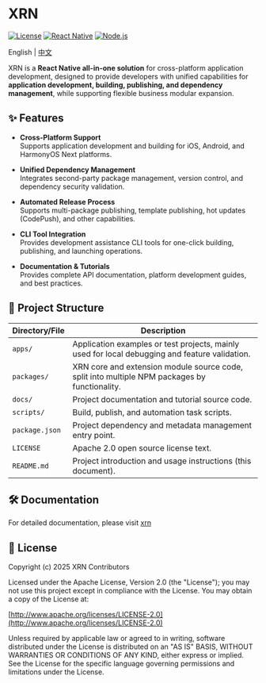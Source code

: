 # XRN

[![License](https://img.shields.io/badge/license-Apache%202.0-blue.svg)](./LICENSE)
[![React Native](https://img.shields.io/badge/React%20Native-Compatible-brightgreen)](https://reactnative.dev/)
[![Node.js](https://img.shields.io/badge/Node.js-%3E=18-brightgreen)](https://nodejs.org/)

English | [中文](./README.md)

XRN is a **React Native all-in-one solution** for cross-platform application development, designed to provide developers with unified capabilities for **application development, building, publishing, and dependency management**, while supporting flexible business modular expansion.

## ✨ Features

- **Cross-Platform Support**  
  Supports application development and building for iOS, Android, and HarmonyOS Next platforms.

- **Unified Dependency Management**  
  Integrates second-party package management, version control, and dependency security validation.

- **Automated Release Process**  
  Supports multi-package publishing, template publishing, hot updates (CodePush), and other capabilities.

- **CLI Tool Integration**  
  Provides development assistance CLI tools for one-click building, publishing, and launching operations.

- **Documentation & Tutorials**  
  Provides complete API documentation, platform development guides, and best practices.

## 📂 Project Structure

| Directory/File    | Description |
| ----------------- | ----------- |
| `apps/`           | Application examples or test projects, mainly used for local debugging and feature validation. |
| `packages/`       | XRN core and extension module source code, split into multiple NPM packages by functionality. |
| `docs/`           | Project documentation and tutorial source code. |
| `scripts/`        | Build, publish, and automation task scripts. |
| `package.json`    | Project dependency and metadata management entry point. |
| `LICENSE`         | Apache 2.0 open source license text. |
| `README.md`       | Project introduction and usage instructions (this document). |

## 🛠️ Documentation

For detailed documentation, please visit [xrn](https://xtransferorg.github.io/xrn/)

## 📄 License

Copyright (c) 2025 XRN Contributors

Licensed under the Apache License, Version 2.0 (the "License");
you may not use this project except in compliance with the License.
You may obtain a copy of the License at:

[http://www.apache.org/licenses/LICENSE-2.0](http://www.apache.org/licenses/LICENSE-2.0)

Unless required by applicable law or agreed to in writing, software
distributed under the License is distributed on an "AS IS" BASIS,
WITHOUT WARRANTIES OR CONDITIONS OF ANY KIND, either express or implied.
See the License for the specific language governing permissions and
limitations under the License. 